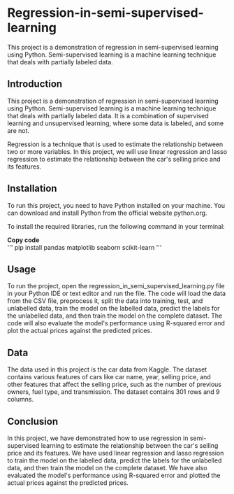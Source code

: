# Regression-in-semi-supervised-learning
This project is a demonstration of regression in semi-supervised learning using Python. Semi-supervised learning is a machine learning technique that deals with partially labeled data.
## Introduction
This project is a demonstration of regression in semi-supervised learning using Python. Semi-supervised learning is a machine learning technique that deals with partially labeled data. It is a combination of supervised learning and unsupervised learning, where some data is labeled, and some are not.

Regression is a technique that is used to estimate the relationship between two or more variables. In this project, we will use linear regression and lasso regression to estimate the relationship between the car's selling price and its features.

## Installation
To run this project, you need to have Python installed on your machine. You can download and install Python from the official website python.org.

To install the required libraries, run the following command in your terminal:

**Copy code**<br>
'''
pip install pandas matplotlib seaborn scikit-learn
'''<br>
## Usage
To run the project, open the regression_in_semi_supervised_learning.py file in your Python IDE or text editor and run the file. The code will load the data from the CSV file, preprocess it, split the data into training, test, and unlabelled data, train the model on the labelled data, predict the labels for the unlabelled data, and then train the model on the complete dataset. The code will also evaluate the model's performance using R-squared error and plot the actual prices against the predicted prices.

## Data
The data used in this project is the car data from Kaggle. The dataset contains various features of cars like car name, year, selling price, and other features that affect the selling price, such as the number of previous owners, fuel type, and transmission. The dataset contains 301 rows and 9 columns.

## Conclusion
In this project, we have demonstrated how to use regression in semi-supervised learning to estimate the relationship between the car's selling price and its features. We have used linear regression and lasso regression to train the model on the labelled data, predict the labels for the unlabelled data, and then train the model on the complete dataset. We have also evaluated the model's performance using R-squared error and plotted the actual prices against the predicted prices.
